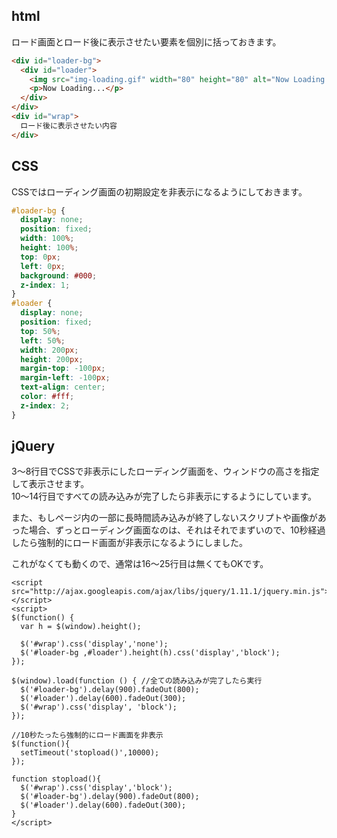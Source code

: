 ## html
ロード画面とロード後に表示させたい要素を個別に括っておきます。

~~~html
<div id="loader-bg">
  <div id="loader">
    <img src="img-loading.gif" width="80" height="80" alt="Now Loading..." />
    <p>Now Loading...</p>
  </div>
</div>
<div id="wrap">
  ロード後に表示させたい内容
</div>
~~~

## CSS
CSSではローディング画面の初期設定を非表示になるようにしておきます。

~~~CSS
#loader-bg {
  display: none;
  position: fixed;
  width: 100%;
  height: 100%;
  top: 0px;
  left: 0px;
  background: #000;
  z-index: 1;
}
#loader {
  display: none;
  position: fixed;
  top: 50%;
  left: 50%;
  width: 200px;
  height: 200px;
  margin-top: -100px;
  margin-left: -100px;
  text-align: center;
  color: #fff;
  z-index: 2;
}
~~~

## jQuery
3～8行目でCSSで非表示にしたローディング画面を、ウィンドウの高さを指定して表示させます。  
10～14行目ですべての読み込みが完了したら非表示にするようにしています。  

また、もしページ内の一部に長時間読み込みが終了しないスクリプトや画像があった場合、ずっとローディング画面なのは、それはそれでまずいので、10秒経過したら強制的にロード画面が非表示になるようにしました。  

これがなくても動くので、通常は16～25行目は無くてもOKです。

~~~script
<script src="http://ajax.googleapis.com/ajax/libs/jquery/1.11.1/jquery.min.js"></script>
<script>
$(function() {
  var h = $(window).height();

  $('#wrap').css('display','none');
  $('#loader-bg ,#loader').height(h).css('display','block');
});

$(window).load(function () { //全ての読み込みが完了したら実行
  $('#loader-bg').delay(900).fadeOut(800);
  $('#loader').delay(600).fadeOut(300);
  $('#wrap').css('display', 'block');
});

//10秒たったら強制的にロード画面を非表示
$(function(){
  setTimeout('stopload()',10000);
});

function stopload(){
  $('#wrap').css('display','block');
  $('#loader-bg').delay(900).fadeOut(800);
  $('#loader').delay(600).fadeOut(300);
}
</script>
~~~
